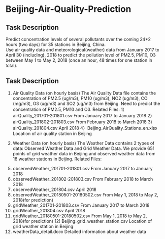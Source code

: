 # Beijing-Air-Quality-Prediction
## Task Description
Predict concentration levels of several pollutants over the coming 24*2 hours (two days) for 35 stations in Beijing, China.   
Use air quality data and meteorological(weather) data from January 2017 to April 30 (including), 2018 to predict the pollution level of PM2.5, PM10, O3 between May 1 to May 2, 2018 (once an hour, 48 times for one station in total).
## Task Description
1. Air Quality Data (on hourly basis)
The Air Quality Data file contains the concentration of PM2.5 (ug/m3), PM10 (ug/m3), NO2 (ug/m3), CO (mg/m3), O3 (ug/m3) and SO2 (ug/m3) from Beijing. 
Need to predict the concentration of PM2.5, PM10 and O3.
Related Files:
1）airQuality_201701-201801.csv From January 2017 to January 2018
2）airQuality_201802-201803.csv From February 2018 to March 2018
3）airQuality_201804.csv April 2018
4）Beijing_AirQuality_Stations_en.xlsx Location of air quality station in Beijing

2. Weather Data (on hourly basis)
The Weather Data contains 2 types of data: Observed Weather Data and Grid Weather Data.
We provide 651 points of grid weather data in Beijing and observed weather data from 18 weather stations in Beijing. 
Related Files:
5) observedWeather_201701-201801.csv From January 2017 to January 2018
6) observedWeather_201802-201803.csv From February 2018 to March 2018
7) observedWeather_201804.csv April 2018
8) observedWeather_20180501-20180502.csv From May 1, 2018 to May 2, 2018(for prediction)
9) gridWeather_201701-201803.csv From January 2017 to March 2018
10) gridWeather_201804.csv April 2018
11) gridWeather_20180501-20180502.csv From May 1, 2018 to May 2, 2018(for prediction) 12) Beijing_grid_weather_station.csv Location of grid weather station in Beijing
13) weatherData_detail.docx Detailed information about weather data

